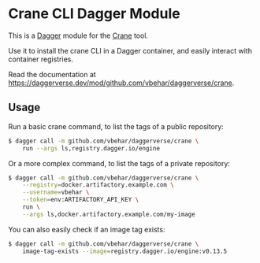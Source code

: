 # Crane CLI Dagger Module

This is a [Dagger](https://dagger.io/) module for the [Crane](https://github.com/google/go-containerregistry/tree/main/cmd/crane) tool.

Use it to install the crane CLI in a Dagger container, and easily interact with container registries.

Read the documentation at <https://daggerverse.dev/mod/github.com/vbehar/daggerverse/crane>.

## Usage

Run a basic crane command, to list the tags of a public repository:

```bash
$ dagger call -m github.com/vbehar/daggerverse/crane \
	run --args ls,registry.dagger.io/engine
```

Or a more complex command, to list the tags of a private repository:

```bash
$ dagger call -m github.com/vbehar/daggerverse/crane \
	--registry=docker.artifactory.example.com \
	--username=vbehar \
	--token=env:ARTIFACTORY_API_KEY \
	run \
	--args ls,docker.artifactory.example.com/my-image
```

You can also easily check if an image tag exists:

```bash
$ dagger call -m github.com/vbehar/daggerverse/crane \
	image-tag-exists --image=registry.dagger.io/engine:v0.13.5
```
